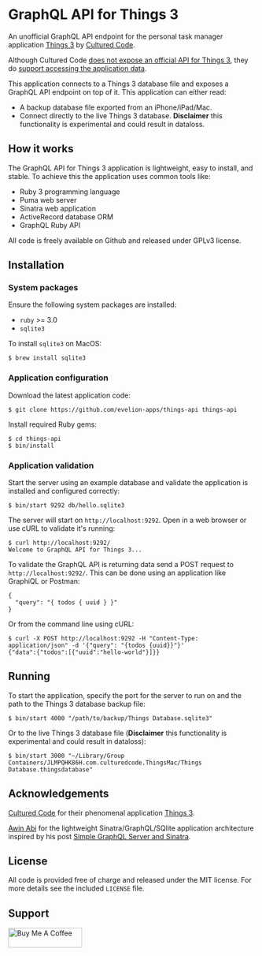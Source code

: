# GraphQL API for Things 3

An unofficial GraphQL API endpoint for the personal task manager application [Things 3](https://culturedcode.com/things/) by [Cultured Code](https://culturedcode.com/).

Although Cultured Code [does not expose an official API for Things 3](https://twitter.com/culturedcode/status/648518883960197121?lang=en), they do [support accessing the application data](https://culturedcode.com/things/support/articles/2982272/).

This application connects to a Things 3 database file and exposes a GraphQL API endpoint on top of it. This application can either read:

- A backup database file exported from an iPhone/iPad/Mac.
- Connect directly to the live Things 3 database. **Disclaimer** this functionality is experimental and could result in dataloss.

## How it works

The GraphQL API for Things 3 application is lightweight, easy to install, and stable. To achieve this the application uses common tools like:

- Ruby 3 programming language
- Puma web server
- Sinatra web application
- ActiveRecord database ORM
- GraphQL Ruby API

All code is freely available on Github and released under GPLv3 license.

## Installation

### System packages

Ensure the following system packages are installed:

- `ruby` >= 3.0
- `sqlite3`

To install `sqlite3` on MacOS:

```
$ brew install sqlite3
```

### Application configuration

Download the latest application code:

```
$ git clone https://github.com/evelion-apps/things-api things-api
```

Install required Ruby gems:

```
$ cd things-api
$ bin/install
```

### Application validation

Start the server using an example database and validate the application is installed and configured correctly:

```
$ bin/start 9292 db/hello.sqlite3
```

The server will start on `http://localhost:9292`. Open in a web browser or use cURL to validate it's running:

```
$ curl http://localhost:9292/
Welcome to GraphQL API for Things 3...
```

To validate the GraphQL API is returning data send a POST request to `http://localhost:9292/`. This can be done using an application like GraphiQL or Postman:

```
{
  "query": "{ todos { uuid } }"
}
```

Or from the command line using cURL:

```
$ curl -X POST http://localhost:9292 -H "Content-Type: application/json" -d '{"query": "{todos {uuid}}"}'
{"data":{"todos":[{"uuid":"hello-world"}]}}
```

## Running

To start the application, specify the port for the server to run on and the path to the Things 3 database backup file:

```
$ bin/start 4000 "/path/to/backup/Things Database.sqlite3"
```

Or to the live Things 3 database file (**Disclaimer** this functionality is experimental and could result in dataloss):

```
$ bin/start 3000 "~/Library/Group Containers/JLMPQHK86H.com.culturedcode.ThingsMac/Things Database.thingsdatabase"
```

## Acknowledgements

[Cultured Code](https://culturedcode.com/) for their phenomenal application [Things 3](https://culturedcode.com/things/).

[Awin Abi](https://github.com/awinabi/sinatra-graphql) for the lightweight Sinatra/GraphQL/SQlite application architecture inspired by his post [Simple GraphQL Server and Sinatra](https://medium.com/@awinabi/graphql-server-with-sinatra-ruby-part-1-fdd664170715).

## License

All code is provided free of charge and released under the MIT license. For more details see the included `LICENSE` file.

## Support

<a href="https://www.buymeacoffee.com/evelion" target="_blank"><img src="https://cdn.buymeacoffee.com/buttons/v2/default-yellow.png" alt="Buy Me A Coffee" width="150" height="40"/></a>
